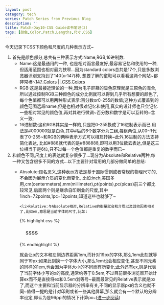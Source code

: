 ```yaml
---
layout: post
category: tech
series: Patch Series from Previous Blog
description: ''
title: Patch-Day10-CSS Guide读书笔记(3)
tags: [颜色,Color,Patch,Lengths,尺寸,CSS]
---
```


今天记录下CSS下颜色和尺度的几种表示方式~
<ol>
	<li>首先是颜色部分,总共有三种表示方式:Name,RGB,16进制数.
<ul>
	<li>Name:这是最通用的一种, 也是相对而言最友好,最容易记忆和使用的一种,但适用范围也相对最为狭窄...因为standard colors总共是17个,只是多数浏览器识别支持到了140(or147)种, 想要了解的童鞋可以看看这两个网站~都非常棒~<a title="147Colors" href="http://www.colors.commutercreative.com/grid/" target="_blank">147 Colors</a> ||<a title="CSS Colors" href="http://www.crockford.com/wrrrld/color.html" target="_blank"> CSS Colors</a></li>
	<li>RGB:这是最接近理论的一种,因为电子屏幕的显色原理就是三原色的混合,所以通过控制RGB三种颜色的成分比例就可以得到几乎所有想要的颜色了,每个色值都可以用两种形式表示:百分数or0-255的数值;这种方式覆盖到的颜色范围远超name,但是也相对很难记忆和使用,真实的设计师也只会记忆一些相对常见的颜色值,再对其进行微调~百分数和数字是可以互转的~含义一致;</li>
	<li>16进制数:这和RGB其实是一样的,只是把0-255换成了16进制表示而已,用法是#000000就是白色,其中#后的6个数字分为三组,每组两位,从00-ff代表了0-255~和RGB的两种表示方式可以相互转换~此外,16进制的方法支持简化表达, 比如#888就代表的是#888888,即可以用3位数去表达,但是这三位相当于是6位,只不过每一个色值都是重复的数字而已~</li>
</ul>
</li>
	<li>和颜色不同,尺度上的表达就复杂很多了...现分为Absolute和Relative两种,每一种又包含很多不同的方式...以下主要针对常用的几部分做简单的总结:</li>
<ul>
	<li>Absolute:顾名思义,这种表示方法是基于国际惯例或者常规的物理尺寸的,不会因为展示介质的变化而变化, 比如:inch,美国多用,cm(centermeters),mm(millimeter),pt(points),pc(picas)前三个都比较常见,后面两个则是继承自印刷业的尺度,其中1inch=72points,1pc=12points;知道这些也就够了~</li>

	<li>Relative:与Absolute相对,Relative的衡量就会和介质以及其他因素相关了,比如em,意思是当前字体的尺寸,比如:

{% highlight css %}

<p style="margin-left: 1em; font-size: 19px;">ssss</p>

{% endhighlight %}

就会让p的文本和左侧边界距离1em,而针对19px的字体,那么1em此刻就等同于19px;如果此刻换一个字体大小,那么1em也会相应变化,甚至不同元素的同样的1em,也会因为字体大小的不同而有所变化;此外还有ex,则是代表了当前字体小写的x的高度,通常约等于0.5em,不过目前很多浏览器开始计算ex而不是直接将ex和0.5em划等号~最而最常见的Relative表示就是px了,而这个主要和当前显示器的分辨率有关,不同的显示器px的含义也就不同~值得一提的是针对印刷或者一些其他屏幕,那么就会有一个默认的分辨率设定,即认为是96ppi的情况下计算px~(<a href="http://reference.sitepoint.com/css/lengthunits" target="_blank">进一步阅读</a>)</li>
</ul>
</ol>
